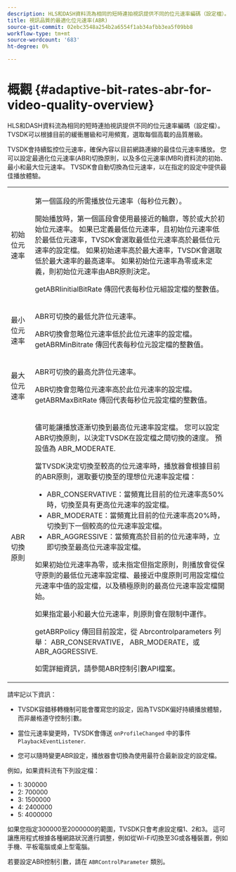 ```yaml
---
description: HLS和DASH資料流為相同的短時連拍視訊提供不同的位元速率編碼（設定檔）。 TVSDK可以根據目前的緩衝層級和可用頻寬，選取每個高載的品質層級。
title: 視訊品質的最適化位元速率(ABR)
source-git-commit: 02ebc3548a254b2a6554f1ab34afbb3ea5f09bb8
workflow-type: tm+mt
source-wordcount: '683'
ht-degree: 0%

---
```


# 概觀 {#adaptive-bit-rates-abr-for-video-quality-overview}

HLS和DASH資料流為相同的短時連拍視訊提供不同的位元速率編碼（設定檔）。 TVSDK可以根據目前的緩衝層級和可用頻寬，選取每個高載的品質層級。

TVSDK會持續監控位元速率，確保內容以目前網路連線的最佳位元速率播放。 您可以設定最適化位元速率(ABR)切換原則，以及多位元速率(MBR)資料流的初始、最小和最大位元速率。 TVSDK會自動切換為位元速率，以在指定的設定中提供最佳播放體驗。

<table id="table_AF838E082235406AA359BF1C1A77F85F"> 
 <tbody> 
  <tr> 
   <td colname="col01"> 初始位元速率 </td> 
   <td colname="col2"> <p>第一個區段的所需播放位元速率（每秒位元數）。 </p> <p>開始播放時，第一個區段會使用最接近的輪廓，等於或大於初始位元速率。 如果已定義最低位元速率，且初始位元速率低於最低位元速率，TVSDK會選取最低位元速率高於最低位元速率的設定檔。 如果初始速率高於最大速率，TVSDK會選取低於最大速率的最高速率。 如果初始位元速率為零或未定義，則初始位元速率由ABR原則決定。 </p> <p><span class="codeph"> getABRIinitialBitRate</span> 傳回代表每秒位元組設定檔的整數值。 </p> </td> 
  </tr> 
  <tr> 
   <td colname="col01"> 最小位元速率 </td> 
   <td colname="col2"> <p>ABR可切換的最低允許位元速率。 </p> <p>ABR切換會忽略位元速率低於此位元速率的設定檔。 <span class="codeph"> getABRMinBitrate</span> 傳回代表每秒位元設定檔的整數值。 </p> </td> 
  </tr> 
  <tr> 
   <td colname="col01"> 最大位元速率 </td> 
   <td colname="col2"> <p>ABR可切換的最高允許位元速率。 </p> <p>ABR切換會忽略位元速率高於此位元速率的設定檔。 <span class="codeph"> getABRMaxBitRate</span> 傳回代表每秒位元設定檔的整數值。 </p> </td> 
  </tr> 
  <tr> 
   <td colname="col01"> ABR切換原則 </td> 
   <td colname="col2"> <p>儘可能讓播放逐漸切換到最高位元速率設定檔。 您可以設定ABR切換原則，以決定TVSDK在設定檔之間切換的速度。 預設值為 <span class="codeph"> ABR_MODERATE</span>. </p> <p>當TVSDK決定切換至較高的位元速率時，播放器會根據目前的ABR原則，選取要切換至的理想位元速率設定檔： 
     <ul id="ul_AC9C99D84A3B4A8DBD1A05CC05DEE771"> 
      <li id="li_B79C0AA2CBFB42FF98A257CEC9C400BA"><span class="codeph"> ABR_CONSERVATIVE</span>：當頻寬比目前的位元速率高50%時，切換至具有更高位元速率的設定檔。 </li> 
      <li id="li_38CC3A95D8634F359D0F7C273D0108C0"><span class="codeph"> ABR_MODERATE</span>：當頻寬比目前的位元速率高20%時，切換到下一個較高的位元速率設定檔。 </li> 
      <li id="li_E845C035420D4B3FB2B179F448F8CA85"><span class="codeph"> ABR_AGGRESSIVE</span>：當頻寬高於目前的位元速率時，立即切換至最高位元速率設定檔。 </li> 
     </ul> </p> <p>如果初始位元速率為零，或未指定但指定原則，則播放會從保守原則的最低位元速率設定檔、最接近中度原則可用設定檔位元速率中值的設定檔，以及積極原則的最高位元速率設定檔開始。 </p> <p>如果指定最小和最大位元速率，則原則會在限制中運作。 </p> <p> <span class="codeph"> getABRPolicy</span> 傳回目前設定，從 <span class="codeph"> Abrcontrolparameters</span> 列舉： <span class="codeph"> ABR_CONSERVATIVE</span>， <span class="codeph"> ABR_MODERATE</span>，或 <span class="codeph"> ABR_AGGRESSIVE</span>. </p> <p>如需詳細資訊，請參閱ABR控制引數API檔案。 </p> </td> 
  </tr> 
 </tbody> 
</table>

請牢記以下資訊：

* TVSDK容錯移轉機制可能會覆寫您的設定，因為TVSDK偏好持續播放體驗，而非嚴格遵守控制引數。
* 當位元速率變更時，TVSDK會傳送 `onProfileChanged` 中的事件 `PlaybackEventListener`.

* 您可以隨時變更ABR設定，播放器會切換為使用最符合最新設定的設定檔。

例如，如果資料流有下列設定檔：

* 1: 300000
* 2: 700000
* 3: 1500000
* 4: 2400000
* 5: 4000000

如果您指定300000至2000000的範圍，TVSDK只會考慮設定檔1、2和3。 這可讓應用程式根據各種網路狀況進行調整，例如從Wi-Fi切換至3G或各種裝置，例如手機、平板電腦或桌上型電腦。

若要設定ABR控制引數，請在 `ABRControlParameter` 類別。
